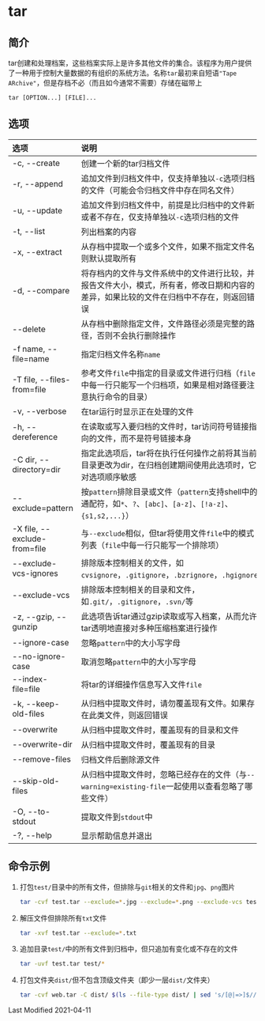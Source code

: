 # tar

## 简介

tar创建和处理档案，这些档案实际上是许多其他文件的集合。该程序为用户提供了一种用于控制大量数据的有组织的系统方法。名称`tar`最初来自短语`"Tape ARchive"`，但是存档不必（而且如今通常不需要）存储在磁带上
```
tar [OPTION...] [FILE]...
```

## 选项

<style>
table th:first-of-type {
    width: 18%;
}
</style>

选项 | 说明
:- | :-
-c, --create                 | 创建一个新的tar归档文件
-r, --append                 | 追加文件到归档文件中，仅支持单独以`-c`选项归档的文件（可能会令归档文件中存在同名文件）
-u, --update                 | 追加文件到归档文件中，前提是比归档中的文件新或者不存在，仅支持单独以`-c`选项归档的文件
-t, --list                   | 列出档案的内容
-x, --extract                | 从存档中提取一个或多个文件，如果不指定文件名则默认提取所有
-d, --compare                | 将存档内的文件与文件系统中的文件进行比较，并报告文件大小，模式，所有者，修改日期和内容的差异，如果比较的文件在归档中不存在，则返回错误
--delete                     | 从存档中删除指定文件，文件路径必须是完整的路径，否则不会执行删除操作
-f name, --file=name         | 指定归档文件名称`name`
-T file, --files-from=file   | 参考文件`file`中指定的目录或文件进行归档（`file`中每一行只能写一个归档项，如果是相对路径要注意执行命令的目录）
-v, --verbose                | 在tar运行时显示正在处理的文件
-h, --dereference            | 在读取或写入要归档的文件时，tar访问符号链接指向的文件，而不是符号链接本身
-C dir, --directory=dir      | 指定此选项后，tar将在执行任何操作之前将其当前目录更改为dir，在归档创建期间使用此选项时，它对选项顺序敏感
--exclude=pattern            | 按`pattern`排除目录或文件（`pattern`支持shell中的通配符，如`*`、`?`、`[abc]`、`[a-z]`、`[!a-z]`、`{s1,s2,...}`）
-X file, --exclude-from=file | 与`--exclude`相似，但tar将使用文件`file`中的模式列表（`file`中每一行只能写一个排除项）
--exclude-vcs-ignores        | 排除版本控制相关的文件，如`cvsignore`，`.gitignore`，`.bzrignore`，`.hgignore`
--exclude-vcs                | 排除版本控制相关的目录和文件，如`.git/`，`.gitignore`，`.svn/`等
-z, --gzip, --gunzip         | 此选项告诉tar通过gzip读取或写入档案，从而允许tar透明地直接对多种压缩档案进行操作
--ignore-case                | 忽略`pattern`中的大小写字母
--no-ignore-case             | 取消忽略`pattern`中的大小写字母
--index-file=file            | 将tar的详细操作信息写入文件`file`
-k, --keep-old-files         | 从归档中提取文件时，请勿覆盖现有文件。如果存在此类文件，则返回错误
--overwrite                  | 从归档中提取文件时，覆盖现有的目录和文件
--overwrite-dir              | 从归档中提取文件时，覆盖现有的目录
--remove-files               | 归档文件后删除源文件
--skip-old-files             | 从归档中提取文件时，忽略已经存在的文件（与`--warning=existing-file`一起使用以查看忽略了哪些文件）
-O, --to-stdout              | 提取文件到`stdout`中
-?, --help                   | 显示帮助信息并退出

## 命令示例

1. 打包`test/`目录中的所有文件，但排除与`git`相关的文件和`jpg`、`png`图片
    ```bash
    tar -cvf test.tar --exclude=*.jpg --exclude=*.png --exclude-vcs test/*
    ```

2. 解压文件但排除所有`txt`文件
    ```bash
    tar -xvf test.tar --exclude=*.txt
    ```

3. 追加目录`test/`中的所有文件到归档中，但只追加有变化或不存在的文件
    ```bash
    tar -uvf test.tar test/*
    ```

4. 打包文件夹`dist/`但不包含顶级文件夹（即少一层`dist/`文件夹）
    ```bash
    tar -cvf web.tar -C dist/ $(ls --file-type dist/ | sed 's/[@|=>]$//g')
    ```

Last Modified 2021-04-11
